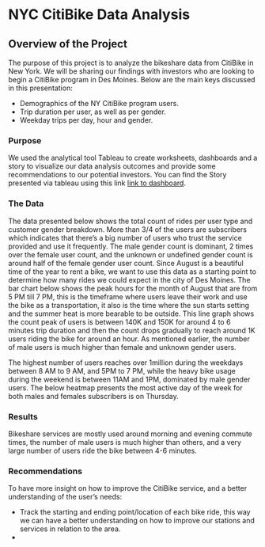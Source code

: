 # NYC CitiBike Data Analysis

## Overview of the Project

The purpose of this project is to analyze the bikeshare data from CitiBike in New York. We will be sharing our findings with investors who are looking to begin a CitiBike program in Des Moines. Below are the main keys discussed in this presentation:

- Demographics of the NY CitiBike  program users.
- Trip duration per user, as well as per gender.
- Weekday trips per day, hour and gender.

### Purpose

We used the analytical tool Tableau to create worksheets, dashboards and a story to visualize our data analysis outcomes and provide some recommendations to our potential investors. You can find the Story presented via tableau using this link [link to dashboard](https://public.tableau.com/app/profile/zeinab.bahsoun/viz/Bikesharing_16700573951020/NYCCitiBikeStory?publish=yes). 

### The Data

The data presented below shows the total count of rides per user type and customer gender breakdown. More than 3/4 of the users are subscribers which indicates that there’s a big number of users who trust the service provided and use it frequently. The male gender count is dominant, 2 times over the female user count, and the unknown or undefined gender count is around half of the female gender user count. 
Since August is a beautiful time of the year to rent a bike, we want to use this data as a starting point to determine how many rides we could expect in the city of Des Moines.
The bar chart below shows the peak hours for the month of August that are from 5 PM till 7 PM, this is the timeframe where users leave their work and use the bike as a transportation, it also is the time where the sun starts setting and the summer heat is more bearable to be outside. 
This line graph shows the count peak of users is between 140K and 150K for around 4 to 6 minutes trip duration and then the count drops gradually to reach around 1K users riding the bike for around an hour. As mentioned earlier, the number of male users is much higher than female and unknown gender users.  
 
The highest number of users reaches over 1million during the weekdays between 8 AM to 9 AM, and 5PM to 7 PM, while the heavy bike usage during the weekend is between 11AM and 1PM, dominated by male gender users. 
The below heatmap presents the most active day of the week for both males and females subscribers is on Thursday.

### Results
Bikeshare services are mostly used around morning and evening commute times, the number of male users is much higher than others, and a very large number of users ride the bike between 4-6 minutes.

### Recommendations
To have more insight on how to improve the CitiBike service, and a better understanding of the user’s needs:

- Track the starting and ending point/location of each bike ride, this way we can have a better understanding on how to improve our stations and services in relation to the area.
- 

